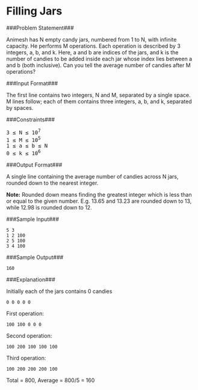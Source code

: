Filling Jars
===================

###Problem Statement###

Animesh has N empty candy jars, numbered from 1 to N, with infinite capacity. He performs M operations. Each operation is described by 3 integers, a, b, and k. Here, a and b are indices of the jars, and k is the number of candies to be added inside each jar whose index lies between a and b (both inclusive). Can you tell the average number of candies after M operations?

###Input Format###

The first line contains two integers, N and M, separated by a single space.  
M lines follow; each of them contains three integers, a, b, and k, separated by spaces.

###Constraints###

<pre>
3 ≤ N ≤ 10<sup>7</sup> 
1 ≤ M ≤ 10<sup>5</sup> 
1 ≤ a ≤ b ≤ N 
0 ≤ k ≤ 10<sup>6</sup> 
</pre>

###Output Format###

A single line containing the average number of candies across N jars, rounded down to the nearest integer.

**Note:** Rounded down means finding the greatest integer which is less than or equal to the given number. E.g. 13.65 and 13.23 are rounded down to 13, while 12.98 is rounded down to 12.

###Sample Input###

```
5 3
1 2 100
2 5 100
3 4 100
```

###Sample Output###

```
160
```

###Explanation###

Initially each of the jars contains 0 candies

```
0 0 0 0 0
```

First operation:

```
100 100 0 0 0  
```

Second operation:

```
100 200 100 100 100  
```

Third operation:

```
100 200 200 200 100  
```

Total = 800, Average = 800/5 = 160